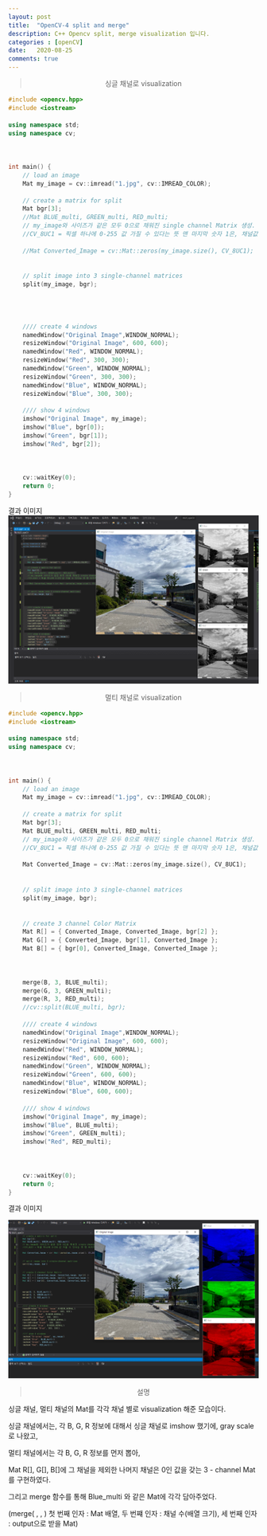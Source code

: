 ```yaml
---
layout: post
title:  "OpenCV-4 split and merge"
description: C++ Opencv split, merge visualization 입니다.
categories : [openCV]
date:   2020-08-25
comments: true
---
```


<blockquote align="center"> 싱글 채널로 visualization  </blockquote>

```cpp 
#include <opencv.hpp>
#include <iostream>

using namespace std;
using namespace cv;



int main() {
    // load an image
    Mat my_image = cv::imread("1.jpg", cv::IMREAD_COLOR);

    // create a matrix for split
    Mat bgr[3];
    //Mat BLUE_multi, GREEN_multi, RED_multi;
    // my_image와 사이즈가 같은 모두 0으로 채워진 single channel Matrix 생성.
    //CV_8UC1 = 픽셀 하나에 0-255 값 가질 수 있다는 뜻 맨 마지막 숫자 1은, 채널값 1이라는 뜻

    //Mat Converted_Image = cv::Mat::zeros(my_image.size(), CV_8UC1);


    // split image into 3 single-channel matrices
    split(my_image, bgr);




    //// create 4 windows
    namedWindow("Original Image",WINDOW_NORMAL);
    resizeWindow("Original Image", 600, 600);
    namedWindow("Red", WINDOW_NORMAL);
    resizeWindow("Red", 300, 300);
    namedWindow("Green", WINDOW_NORMAL);
    resizeWindow("Green", 300, 300);
    namedWindow("Blue", WINDOW_NORMAL);
    resizeWindow("Blue", 300, 300);

    //// show 4 windows
    imshow("Original Image", my_image);
    imshow("Blue", bgr[0]);
    imshow("Green", bgr[1]);
    imshow("Red", bgr[2]);



    cv::waitKey(0);
    return 0;
}
```

결과 이미지
![1](/assets/img/OpenCV/0825/2.PNG)



<blockquote align="center"> 멀티 채널로 visualization  </blockquote>

```cpp
#include <opencv.hpp>
#include <iostream>

using namespace std;
using namespace cv;



int main() {
    // load an image
    Mat my_image = cv::imread("1.jpg", cv::IMREAD_COLOR);

    // create a matrix for split
    Mat bgr[3];
    Mat BLUE_multi, GREEN_multi, RED_multi;
    // my_image와 사이즈가 같은 모두 0으로 채워진 single channel Matrix 생성.
    //CV_8UC1 = 픽셀 하나에 0-255 값 가질 수 있다는 뜻 맨 마지막 숫자 1은, 채널값 1이라는 뜻

    Mat Converted_Image = cv::Mat::zeros(my_image.size(), CV_8UC1);


    // split image into 3 single-channel matrices
    split(my_image, bgr);


    // create 3 channel Color Matrix
    Mat R[] = { Converted_Image, Converted_Image, bgr[2] };
    Mat G[] = { Converted_Image, bgr[1], Converted_Image };
    Mat B[] = { bgr[0], Converted_Image, Converted_Image };



    merge(B, 3, BLUE_multi);
    merge(G, 3, GREEN_multi);
    merge(R, 3, RED_multi);
    //cv::split(BLUE_multi, bgr);

    //// create 4 windows
    namedWindow("Original Image",WINDOW_NORMAL);
    resizeWindow("Original Image", 600, 600);
    namedWindow("Red", WINDOW_NORMAL);
    resizeWindow("Red", 600, 600);
    namedWindow("Green", WINDOW_NORMAL);
    resizeWindow("Green", 600, 600);
    namedWindow("Blue", WINDOW_NORMAL);
    resizeWindow("Blue", 600, 600);

    //// show 4 windows
    imshow("Original Image", my_image);
    imshow("Blue", BLUE_multi);
    imshow("Green", GREEN_multi);
    imshow("Red", RED_multi);



    cv::waitKey(0);
    return 0;
}
```



결과 이미지

![1](/assets/img/OpenCV/0825/1.PNG)






<blockquote align="center"> 설명  </blockquote>

싱글 채널, 멀티 채널의 Mat를 각각 채널 별로 visualization 해준 모습이다. 

싱글 채널에서는, 각 B, G, R 정보에 대해서 싱글 채널로 imshow 했기에, gray scale로 나왔고, 

멀티 채널에서는 각 B, G, R 정보를 먼저 뽑아, 

Mat R[], G[], B[]에 그 채널을 제외한 나머지 채널은 0인 값을 갖는 3 - channel Mat를 구현하였다.

그리고 merge 함수를 통해 Blue_multi 와 같은 Mat에 각각 담아주었다.

(merge( ,  , ) 첫 번째 인자 : Mat 배열, 두 번쨰 인자 : 채널 수(배열 크기), 세 번째 인자 : output으로 받을 Mat)
